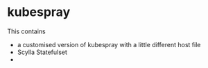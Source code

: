 # kubespray
This contains
  * a customised version of kubespray with a little different host file 
  * Scylla Statefulset
  *
